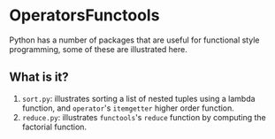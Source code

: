 OperatorsFunctools
==================

Python has a number of packages that are useful for functional style
programming, some of these are illustrated here.

What is it?
-----------
1. `sort.py`: illustrates sorting a list of nested tuples using a lambda
    function, and `operator`'s `itemgetter` higher order function.
1. `reduce.py`: illustrates `functools`'s `reduce` function by computing
    the factorial function.
